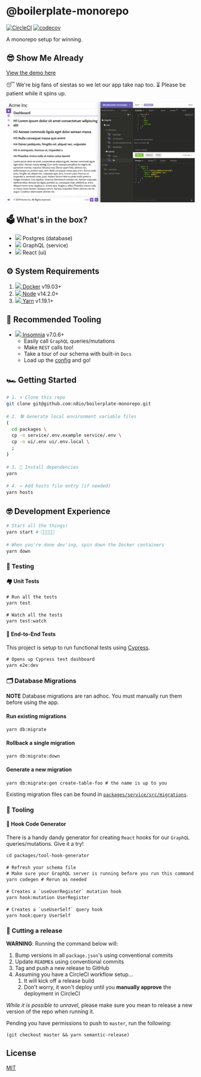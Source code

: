 # @boilerplate-monorepo

[![CircleCI](https://circleci.com/gh/n8io/boilerplate-monorepo/tree/master.svg?style=svg)](https://circleci.com/gh/n8io/boilerplate-monorepo/tree/master)
[![codecov](https://codecov.io/gh/n8io/boilerplate-monorepo/branch/master/graph/badge.svg)](https://codecov.io/gh/n8io/boilerplate-monorepo)

A monorepo setup for winning.

## 😎 Show Me Already

[View the demo here](https://n8io-boilerplate-monorepo-ui.herokuapp.com)

😴 We're big fans of siestas so we let our app take nap too. ⏳ Please be patient while it spins up.

<img src="screenshot.png"/>

## 🗳️ What's in the box?

- <img src="https://www.google.com/s2/favicons?domain=postgresql.org"/> Postgres (database)
- <img src="https://www.google.com/s2/favicons?domain=graphql.org"/> GraphQL (service)
- <img src="https://www.google.com/s2/favicons?domain=reactjs.org"/> React (ui)

## ⚙️ System Requirements

1. <a href="https://docker.com"><img src="https://www.google.com/s2/favicons?domain=docker.com"/> Docker</a> v19.03+
2. <a href="https://nodejs.org"><img src="https://www.google.com/s2/favicons?domain=nodejs.org"/> Node</a> v14.2.0+
3. <a href="https://yarnpkg.com"><img src="https://www.google.com/s2/favicons?domain=yarnpkg.com"/> Yarn</a> v1.19.1+

## 🍔 Recommended Tooling

- <a href="https://insomnia.rest"><img src="https://www.google.com/s2/favicons?domain=insomnia.rest"/> Insomnia</a> v7.0.6+
  - Easily call `GraphQL` queries/mutations
  - Make `REST` calls too!
  - Take a tour of our schema with built-in `Docs`
  - Load up the [config](packages/service/insomnia/config.yaml) and go!

## 🏎 Getting Started

```bash
# 1. ⬇️ Clone this repo
git clone git@github.com:n8io/boilerplate-monorepo.git

# 2. 🛠️ Generate local environment variable files
(
  cd packages \
  cp -n service/.env.example service/.env \
  cp -n ui/.env ui/.env.local \
  ;
)

# 3. 🌱 Install dependencies
yarn

# 4. ↩️ Add hosts file entry (if needed)
yarn hosts
```

## 🤓 Development Experience

```bash
# Start all the things!
yarn start # 👏🤜🤛🍾🥳

# When you're done dev'ing, spin down the Docker containers
yarn down
```

### 🧪 Testing

#### 🏘️ Unit Tests

```shell
# Run all the tests
yarn test

# Watch all the tests
yarn test:watch
```

#### 🌲 End-to-End Tests

This project is setup to run functional tests using [Cypress](https://www.cypress.io).

```shell
# Opens up Cypress test dashboard
yarn e2e:dev
```

### 🗂 Database Migrations

**NOTE** Database migrations are ran adhoc. You must manually run them before using the app.

#### Run existing migrations

```shell
yarn db:migrate
```

#### Rollback a single migration

```shell
yarn db:migrate:down
```

#### Generate a new migration

```shell
yarn db:migrate:gen create-table-foo # the name is up to you
```

Existing migration files can be found in [`packages/service/src/migrations`](packages/service/src/migrations).

### 🧰 Tooling

#### 🎣 Hook Code Generator

There is a handy dandy generator for creating `React` hooks for our `GraphQL` queries/mutations. Give it a try!

```shell
cd packages/tool-hook-generator

# Refresh your schema file
# Make sure your GraphQL server is running before you run this command
yarn codegen # Rerun as needed

# Creates a `useUserRegister` mutation hook
yarn hook:mutation UserRegister

# Creates a `useUserSelf` query hook
yarn hook:query UserSelf
```

### 📘 Cutting a release

**WARNING**:
Running the command below will:
1. Bump versions in all `package.json`'s using conventional commits
2. Update `README`s using conventional commits
3. Tag and push a new release to GitHub
4. Assuming you have a CircleCI workflow setup...
   1. It will kick off a release build
   2. Don't worry, it won't deploy until you **manually approve** the deployment in CircleCI

_While it is possible to unravel_, please make sure you
mean to release a new version of the repo when running it.

Pending you have permissions to push to `master`, run the following:
```shell
(git checkout master && yarn semantic-release)
```

## License

[MIT](https://choosealicense.com/licenses/mit/)
